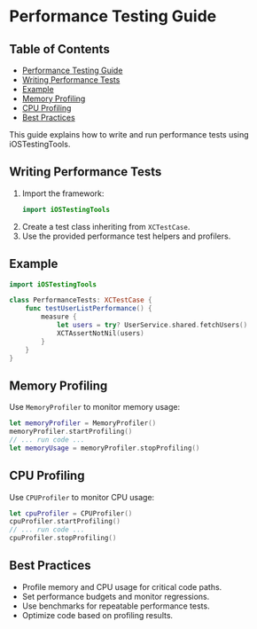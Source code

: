 # Performance Testing Guide

<!-- TOC START -->
## Table of Contents
- [Performance Testing Guide](#performance-testing-guide)
- [Writing Performance Tests](#writing-performance-tests)
- [Example](#example)
- [Memory Profiling](#memory-profiling)
- [CPU Profiling](#cpu-profiling)
- [Best Practices](#best-practices)
<!-- TOC END -->


This guide explains how to write and run performance tests using iOSTestingTools.

## Writing Performance Tests

1. Import the framework:
   ```swift
   import iOSTestingTools
   ```
2. Create a test class inheriting from `XCTestCase`.
3. Use the provided performance test helpers and profilers.

## Example

```swift
import iOSTestingTools

class PerformanceTests: XCTestCase {
    func testUserListPerformance() {
        measure {
            let users = try? UserService.shared.fetchUsers()
            XCTAssertNotNil(users)
        }
    }
}
```

## Memory Profiling

Use `MemoryProfiler` to monitor memory usage:

```swift
let memoryProfiler = MemoryProfiler()
memoryProfiler.startProfiling()
// ... run code ...
let memoryUsage = memoryProfiler.stopProfiling()
```

## CPU Profiling

Use `CPUProfiler` to monitor CPU usage:

```swift
let cpuProfiler = CPUProfiler()
cpuProfiler.startProfiling()
// ... run code ...
cpuProfiler.stopProfiling()
```

## Best Practices

- Profile memory and CPU usage for critical code paths.
- Set performance budgets and monitor regressions.
- Use benchmarks for repeatable performance tests.
- Optimize code based on profiling results.